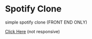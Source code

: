 # Spotify Clone

simple spotify clone (FRONT END ONLY)

[Click Here](https://aviral-gupta7.github.io/Spotify-Clone/)
(not responsive)
